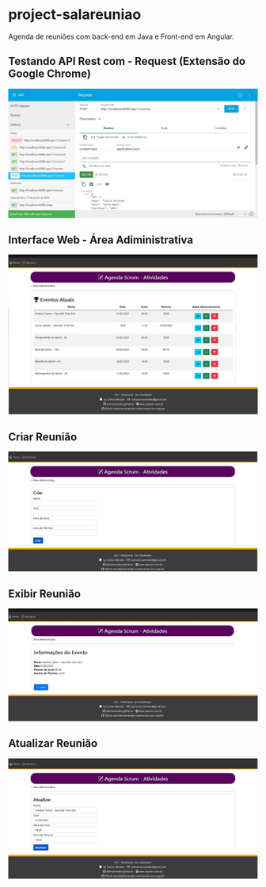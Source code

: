 # project-salareuniao
Agenda de reuniões com back-end em Java e Front-end em Angular.

## Testando API Rest com - Request (Extensão do Google Chrome)
<img src="https://github.com/DalmoMendes/project-salareuniao/blob/master/Request-Test-Crud-ok.jpg">

## Interface Web - Área Adiministrativa
<img src="https://github.com/DalmoMendes/project-salareuniao/blob/master/Agenda-Scrum-salareuniao-java-angular.jpg">

## Criar Reunião
<img src="https://github.com/DalmoMendes/project-salareuniao/blob/master/Agenda-Scrum-criar-evento.jpg">

## Exibir Reunião
<img src="https://github.com/DalmoMendes/project-salareuniao/blob/master/Agenda-Scrum-informaceos-do-evento.jpg">

## Atualizar Reunião
<img src="https://github.com/DalmoMendes/project-salareuniao/blob/master/Agenda-Scrum-atualizar-evento.jpg">
